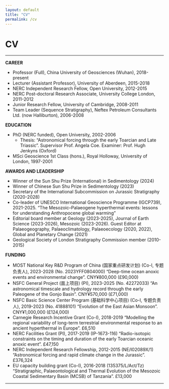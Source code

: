 ```yaml
---
layout: default
title: "CV"
permalink: /cv
---
```


# CV
* * *
**CAREER**

* Professor (Full), China University of Geosciences (Wuhan), 2018-present
* Lecturer (Assistant Professor), University of Aberdeen, 2015-2018
* NERC Independent Research Fellow, Open University, 2012-2015
* NERC Post-doctoral Research Associate, University College London, 2011-2012
* Junior Research Fellow, University of Cambridge, 2008-2011
* Team Leader (Sequence Stratigraphy), Neftex Petroleum Consultants Ltd. (now Halliburton), 2006-2008

**EDUCATION**
     
* PhD (NERC funded), Open University, 2002-2006
    * Thesis: “Astronomical forcing through the early Toarcian and Late Triassic”. Supervisor Prof. Angela Coe. Examiner: Prof. Hugh Jenkyns (Oxford)
* MSci Geoscience 1st Class (hons.), Royal Holloway, University of London, 1997-2001

**AWARDS AND LEADERSHIP**

* Winner of the Sun Shu Prize (International) in Sedimentology (2024)
* Winner of Chinese Sun Shu Prize in Sedimentology (2023)
* Secretary of the International Subcommission on Jurassic Stratigraphy (2020-2028)
* Co-leader of UNESCO International Geoscience Programme (IGCP739), 2021-2025. “The Mesozoic–Palaeogene hyperthermal events: lessons for understanding Anthropocene global warming”
* Editorial board member at Geology (2023-2025), Journal of Earth Science (2023-2026), Mesozoic (2023-2026). Guest Editor at Palaeogeography, Palaeoclimatology, Palaeoecology (2020, 2022), Global and Planetary Change (2021)
* Geological Society of London Stratigraphy Commission member (2010-2015)

**FUNDING**

* MOST National Key R&D Program of China (国家重点研发计划) (Co-I, 专题负责人), 2023-2028 (No. 2023YFF0804000) “Deep-time ocean anoxic events and environmental change”. CNY¥800,000 (£90,000)
* NSFC General Project (面上项目) (PI), 2023-2025 (No. 42272033) “An astronomical timescale and hydrology record through the early Paleogene of the Gonjo Basin”. CNY¥570,000 (£71,000)
* NSFC Basic Science Center Program (基础科学中心项目) (Co-I, 专题负责人), 2019-2023 (No. 41888101) “Evolution of the East Asian Monsoon”. CNY¥1,000,000 (£124,000)
* Carnegie Research Incentive Grant (Co-I), 2018-2019 “Modelling the regional variability of long-term terrestrial environmental response to an ancient hyperthermal in Europe”. £6,510
* NERC Facilities Grant (PI), 2017-2019 (IP-1673-116) “Radio-isotopic constraints on the timing and duration of the early Toarcian oceanic anoxic event”. £47,150
* NERC Independent Research Fellowship, 2012-2015 (NE/I02089X/1) “Astronomical forcing and rapid climate change in the Jurassic”. £376,324
* EU capacity building grant (Co-I), 2016-2018 (135375/L/Act/Tz) “Stratigraphic, Palaeontological and Thermal Evolution of the Mesozoic Coastal Sedimentary Basin (MCSB) of Tanzania”. £13,000

* * *
